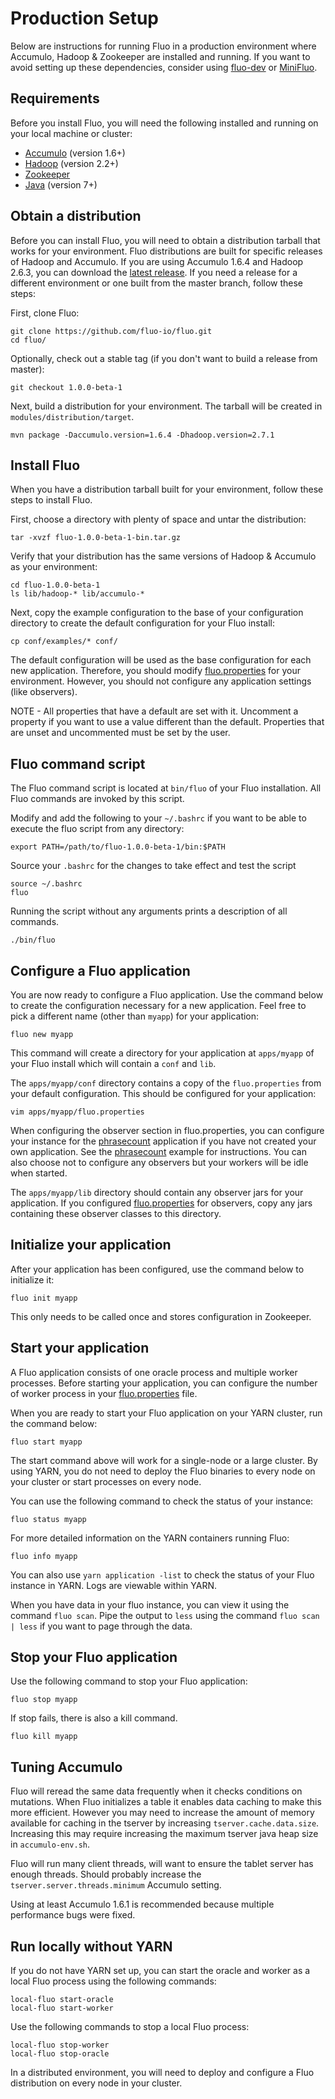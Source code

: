 Production Setup
================

Below are instructions for running Fluo in a production environment where Accumulo,
Hadoop & Zookeeper are installed and running.  If you want to avoid setting up
these dependencies, consider using [fluo-dev] or [MiniFluo]. 

Requirements
------------

Before you install Fluo, you will need the following installed and running on
your local machine or cluster:

* [Accumulo][Accumulo] (version 1.6+)
* [Hadoop][Hadoop] (version 2.2+)
* [Zookeeper]
* [Java][Java] (version 7+)

Obtain a distribution
---------------------

Before you can install Fluo, you will need to obtain a distribution tarball that
works for your environment. Fluo distributions are built for specific releases
of Hadoop and Accumulo. If you are using Accumulo 1.6.4 and Hadoop 2.6.3,
you can download the [latest release][release].  If you need a release for a
different environment or one built from the master branch, follow these steps:

First, clone Fluo:

    git clone https://github.com/fluo-io/fluo.git
    cd fluo/

Optionally, check out a stable tag (if you don't want to build a release from master):

    git checkout 1.0.0-beta-1

Next, build a distribution for your environment. The tarball will be created in 
`modules/distribution/target`.

    mvn package -Daccumulo.version=1.6.4 -Dhadoop.version=2.7.1

Install Fluo
------------

When you have a distribution tarball built for your environment, follow these steps
to install Fluo.

First, choose a directory with plenty of space and untar the distribution:

    tar -xvzf fluo-1.0.0-beta-1-bin.tar.gz

Verify that your distribution has the same versions of Hadoop & Accumulo as your environment:

    cd fluo-1.0.0-beta-1
    ls lib/hadoop-* lib/accumulo-*

Next, copy the example configuration to the base of your configuration directory to create
the default configuration for your Fluo install:

    cp conf/examples/* conf/

The default configuration will be used as the base configuration for each new application.
Therefore, you should modify [fluo.properties] for your environment.  However, you should not
configure any application settings (like observers). 

NOTE - All properties that have a default are set with it.  Uncomment a property if you want 
to use a value different than the default.  Properties that are unset and uncommented must be
set by the user.

Fluo command script
-------------------

The Fluo command script is located at `bin/fluo` of your Fluo installation.  All Fluo
commands are invoked by this script.

Modify and add the following to your `~/.bashrc` if you want to be able to execute the
fluo script from any directory:

    export PATH=/path/to/fluo-1.0.0-beta-1/bin:$PATH

Source your `.bashrc` for the changes to take effect and test the script

    source ~/.bashrc
    fluo

Running the script without any arguments prints a description of all commands.

    ./bin/fluo

Configure a Fluo application
----------------------------

You are now ready to configure a Fluo application.  Use the command below to create the
configuration necessary for a new application.  Feel free to pick a different name (other
than `myapp`) for your application:

    fluo new myapp

This command will create a directory for your application at `apps/myapp` of your Fluo
install which will contain a `conf` and `lib`.

The `apps/myapp/conf` directory contains a copy of the `fluo.properties` from your default
configuration.  This should be configured for your application:

    vim apps/myapp/fluo.properties

When configuring the observer section in fluo.properties, you can configure your instance
for the [phrasecount] application if you have not created your own application. See
the [phrasecount] example for instructions. You can also choose not to configure any
observers but your workers will be idle when started.

The `apps/myapp/lib` directory should contain any observer jars for your application. If 
you configured [fluo.properties] for observers, copy any jars containing these
observer classes to this directory.
 
Initialize your application
---------------------------

After your application has been configured, use the command below to initialize it:

    fluo init myapp

This only needs to be called once and stores configuration in Zookeeper.

Start your application
----------------------

A Fluo application consists of one oracle process and multiple worker processes.
Before starting your application, you can configure the number of worker process
in your [fluo.properties] file.

When you are ready to start your Fluo application on your YARN cluster, run the
command below:

    fluo start myapp

The start command above will work for a single-node or a large cluster.  By
using YARN, you do not need to deploy the Fluo binaries to every node on your
cluster or start processes on every node.

You can use the following command to check the status of your instance:

    fluo status myapp

For more detailed information on the YARN containers running Fluo:

    fluo info myapp

You can also use `yarn application -list` to check the status of your Fluo instance
in YARN.  Logs are viewable within YARN.

When you have data in your fluo instance, you can view it using the command `fluo scan`.
Pipe the output to `less` using the command `fluo scan | less` if you want to page 
through the data.

Stop your Fluo application
--------------------------

Use the following command to stop your Fluo application:

    fluo stop myapp

If stop fails, there is also a kill command.

    fluo kill myapp

Tuning Accumulo
---------------

Fluo will reread the same data frequently when it checks conditions on
mutations.   When Fluo initializes a table it enables data caching to make
this more efficient.  However you may need to increase the amount of memory
available for caching in the tserver by increasing `tserver.cache.data.size`.
Increasing this may require increasing the maximum tserver java heap size in
`accumulo-env.sh`.

Fluo will run many client threads, will want to ensure the tablet server
has enough threads.  Should probably increase the
`tserver.server.threads.minimum` Accumulo setting.

Using at least Accumulo 1.6.1 is recommended because multiple performance bugs
were fixed.

Run locally without YARN
------------------------

If you do not have YARN set up, you can start the oracle and worker as a local 
Fluo process using the following commands:

    local-fluo start-oracle
    local-fluo start-worker

Use the following commands to stop a local Fluo process:

    local-fluo stop-worker
    local-fluo stop-oracle

In a distributed environment, you will need to deploy and configure a Fluo 
distribution on every node in your cluster.

[MiniFluo]: mini-fluo-setup.md
[fluo-dev]: https://github.com/fluo-io/fluo-dev
[Accumulo]: https://accumulo.apache.org/
[Hadoop]: http://hadoop.apache.org/
[Zookeeper]: http://zookeeper.apache.org/
[Java]: https://www.oracle.com/java/index.html
[release]: https://github.com/fluo-io/fluo/releases
[phrasecount]: https://github.com/fluo-io/phrasecount
[fluo.properties]: ../modules/distribution/src/main/config/fluo.properties

